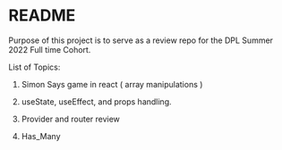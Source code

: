 # README

Purpose of this project is to serve as a review repo for the DPL Summer 2022 Full time Cohort.

List of Topics:

1. Simon Says game in react ( array manipulations )

2. useState, useEffect, and props handling.

3. Provider and router review

4. Has_Many